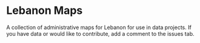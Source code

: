 Lebanon Maps
============

A collection of administrative maps for Lebanon for use in data projects. If you have data or would like to contribute, add a comment to the issues tab.
